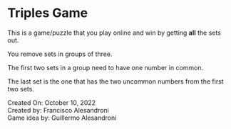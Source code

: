 # Triples Game

This is a game/puzzle that you play online and win by getting **all** the sets out.

You remove sets in groups of three.

The first two sets in a group need to have one number in common. 

The last set is the one that has the two uncommon numbers from the first two sets.

Created On: October 10, 2022<br>
Created by: Francisco Alesandroni<br>
Game idea by: Guillermo Alesandroni
